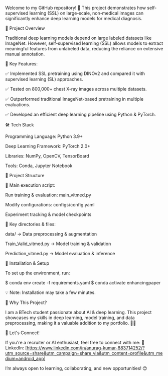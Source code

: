 Welcome to my GitHub repository! 🚀 This project demonstrates how self-supervised learning (SSL) on large-scale, non-medical images can significantly enhance deep learning models for medical diagnosis.

📝 Project Overview

Traditional deep learning models depend on large labeled datasets like ImageNet. However, self-supervised learning (SSL) allows models to extract meaningful features from unlabeled data, reducing the reliance on extensive manual annotation.

🔹 Key Features:

✅ Implemented SSL pretraining using DINOv2 and compared it with supervised learning (SL) approaches.

✅ Tested on 800,000+ chest X-ray images across multiple datasets.

✅ Outperformed traditional ImageNet-based pretraining in multiple evaluations.

✅ Developed an efficient deep learning pipeline using Python & PyTorch.

🛠 Tech Stack

Programming Language: Python 3.9+

Deep Learning Framework: PyTorch 2.0+

Libraries: NumPy, OpenCV, TensorBoard

Tools: Conda, Jupyter Notebook

📂 Project Structure

📌 Main execution script:

Run training & evaluation: main_vitmed.py

Modify configurations: configs/config.yaml

Experiment tracking & model checkpoints

📌 Key directories & files:

data/ → Data preprocessing & augmentation

Train_Valid_vitmed.py → Model training & validation

Prediction_vitmed.py → Model evaluation & inference

🚀 Installation & Setup

To set up the environment, run:

$ conda env create -f requirements.yaml
$ conda activate enhancingpaper

💡 Note: Installation may take a few minutes.

📌 Why This Project?

I am a BTech student passionate about AI & deep learning. This project showcases my skills in deep learning, model training, and data preprocessing, making it a valuable addition to my portfolio. 🧠💡

🤝 Let's Connect!

If you're a recruiter or AI enthusiast, feel free to connect with me:
🔹 LinkedIn: [https://www.linkedin.com/in/anurag-kumar-883714252/?utm_source=share&utm_campaign=share_via&utm_content=profile&utm_medium=android_app]

I’m always open to learning, collaborating, and new opportunities! 😊

